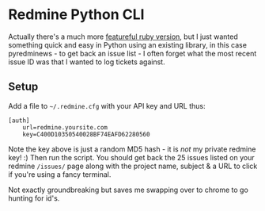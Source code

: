 # Redmine Python CLI

Actually there's a much more [featureful ruby version](https://github.com/diasjorge/redmine-cli),
but I just wanted something quick and easy in Python using an existing library, in this
case pyredminews - to get back an issue list - I often forget what the most recent
issue ID was that I wanted to log tickets against.

## Setup

Add a file to `~/.redmine.cfg` with your API key and URL thus:

    [auth]
        url=redmine.yoursite.com
        key=C400D10350540028BF74EAFD62280560

Note the key above is just a random MD5 hash - it is _not_ my private redmine
key! :) Then run the script. You should get back the 25 issues listed
on your redmine `/issues/` page along with the project name, subject &
a URL to click if you're using a fancy terminal.

Not exactly groundbreaking but saves me swapping over to chrome to go hunting
for id's.
